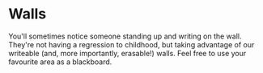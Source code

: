 # Walls

You'll sometimes notice someone standing up and writing on the wall. They're not having a regression to childhood, but taking advantage of our writeable \(and, more importantly, erasable!\) walls. Feel free to use your favourite area as a blackboard.

